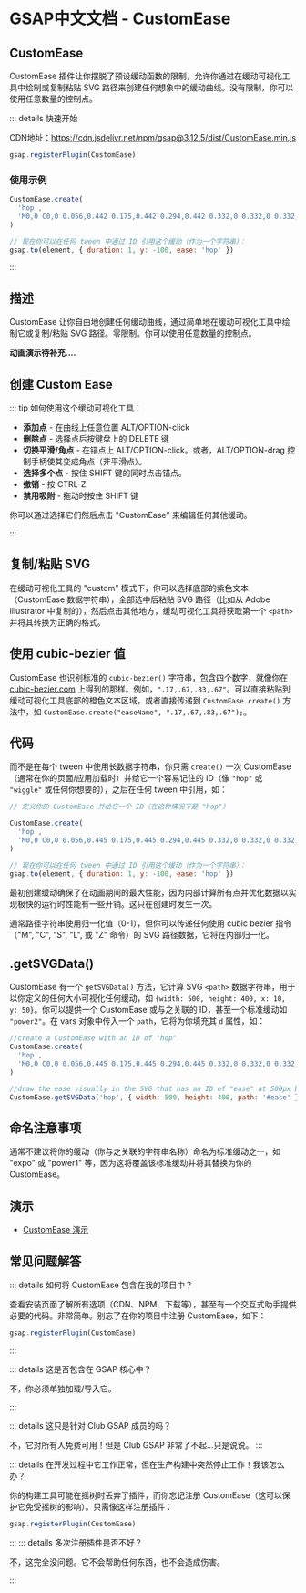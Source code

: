 # GSAP中文文档 - CustomEase

## CustomEase

CustomEase 插件让你摆脱了预设缓动函数的限制，允许你通过在缓动可视化工具中绘制或复制粘贴 SVG 路径来创建任何想象中的缓动曲线。没有限制，你可以使用任意数量的控制点。

::: details 快速开始

CDN地址：https://cdn.jsdelivr.net/npm/gsap@3.12.5/dist/CustomEase.min.js

```javascript
gsap.registerPlugin(CustomEase)
```

### 使用示例

```javascript
CustomEase.create(
  'hop',
  'M0,0 C0,0 0.056,0.442 0.175,0.442 0.294,0.442 0.332,0 0.332,0 0.332,0 0.414,1 0.671,1 0.991,1 1,0 1,0',
)

// 现在你可以在任何 tween 中通过 ID 引用这个缓动（作为一个字符串）：
gsap.to(element, { duration: 1, y: -100, ease: 'hop' })
```

:::

## 描述

CustomEase 让你自由地创建任何缓动曲线，通过简单地在缓动可视化工具中绘制它或复制/粘贴 SVG 路径。零限制。你可以使用任意数量的控制点。

**动画演示待补充....**

## 创建 Custom Ease

::: tip 如何使用这个缓动可视化工具：

- **添加点** - 在曲线上任意位置 ALT/OPTION-click
- **删除点** - 选择点后按键盘上的 DELETE 键
- **切换平滑/角点** - 在锚点上 ALT/OPTION-click。或者，ALT/OPTION-drag 控制手柄使其变成角点（非平滑点）。
- **选择多个点** - 按住 SHIFT 键的同时点击锚点。
- **撤销** - 按 CTRL-Z
- **禁用吸附** - 拖动时按住 SHIFT 键

你可以通过选择它们然后点击 "CustomEase" 来编辑任何其他缓动。

:::

## 复制/粘贴 SVG

在缓动可视化工具的 "custom" 模式下，你可以选择底部的紫色文本（CustomEase 数据字符串），全部选中后粘贴 SVG 路径（比如从 Adobe Illustrator 中复制的），然后点击其他地方，缓动可视化工具将获取第一个 `<path>` 并将其转换为正确的格式。

## 使用 cubic-bezier 值

CustomEase 也识别标准的 `cubic-bezier()` 字符串，包含四个数字，就像你在 [cubic-bezier.com](https://cubic-bezier.com/) 上得到的那样。例如，`".17,.67,.83,.67"`。可以直接粘贴到缓动可视化工具底部的橙色文本区域，或者直接传递到 `CustomEase.create()` 方法中，如 `CustomEase.create("easeName", ".17,.67,.83,.67");`。

## 代码

而不是在每个 tween 中使用长数据字符串，你只需 `create()` 一次 CustomEase（通常在你的页面/应用加载时）并给它一个容易记住的 ID（像 `"hop"` 或 `"wiggle"` 或任何你想要的），之后在任何 tween 中引用，如：

```javascript
// 定义你的 CustomEase 并给它一个 ID（在这种情况下是 "hop"）

CustomEase.create(
  'hop',
  'M0,0 C0,0 0.056,0.445 0.175,0.445 0.294,0.445 0.332,0 0.332,0 0.332,0 0.414,1 0.671,1 0.991,1 1,0 1,0',
)

// 现在你可以在任何 tween 中通过 ID 引用这个缓动（作为一个字符串）：
gsap.to(element, { duration: 1, y: -100, ease: 'hop' })
```

最初创建缓动确保了在动画期间的最大性能，因为内部计算所有点并优化数据以实现极快的运行时性能有一些开销。这只在创建时发生一次。

通常路径字符串使用归一化值（0-1），但你可以传递任何使用 cubic bezier 指令（"M", "C", "S", "L", 或 "Z" 命令）的 SVG 路径数据，它将在内部归一化。

## .getSVGData()

CustomEase 有一个 `getSVGData()` 方法，它计算 SVG `<path>` 数据字符串，用于以你定义的任何大小可视化任何缓动，如 `{width: 500, height: 400, x: 10, y: 50}`。你可以提供一个 CustomEase 或与之关联的 ID，甚至一个标准缓动如 `"power2"`。在 vars 对象中传入一个 `path`，它将为你填充其 `d` 属性，如：

```javascript
//create a CustomEase with an ID of "hop"
CustomEase.create(
  'hop',
  'M0,0 C0,0 0.056,0.445 0.175,0.445 0.294,0.445 0.332,0 0.332,0 0.332,0 0.414,1 0.671,1 0.991,1 1,0 1,0',
)

//draw the ease visually in the SVG that has an ID of "ease" at 500px by 400px:
CustomEase.getSVGData('hop', { width: 500, height: 400, path: '#ease' })
```

## 命名注意事项

通常不建议将你的缓动（你与之关联的字符串名称）命名为标准缓动之一，如 "expo" 或 "power1" 等，因为这将覆盖该标准缓动并将其替换为你的 CustomEase。

## 演示

- [CustomEase 演示](https://codepen.io/collection/AQKMdx)

## 常见问题解答

::: details 如何将 CustomEase 包含在我的项目中？

查看安装页面了解所有选项（CDN、NPM、下载等），甚至有一个交互式助手提供必要的代码。非常简单。别忘了在你的项目中注册 CustomEase，如下：

```javascript
gsap.registerPlugin(CustomEase)
```

:::

::: details 这是否包含在 GSAP 核心中？

不，你必须单独加载/导入它。

:::

::: details 这只是针对 Club GSAP 成员的吗？

不，它对所有人免费可用！但是 Club GSAP 非常了不起...只是说说。
:::

::: details 在开发过程中它工作正常，但在生产构建中突然停止工作！我该怎么办？

你的构建工具可能在摇树时丢弃了插件，而你忘记注册 CustomEase（这可以保护它免受摇树的影响）。只需像这样注册插件：

```javascript
gsap.registerPlugin(CustomEase)
```

:::
::: details 多次注册插件是否不好？

不，这完全没问题。它不会帮助任何东西，也不会造成伤害。

:::
